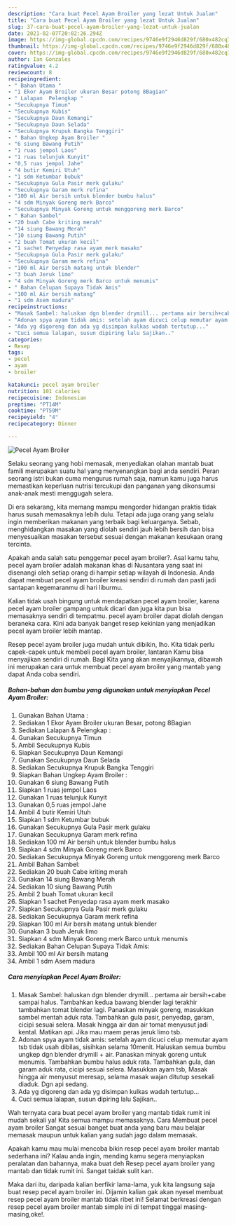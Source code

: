 ```yaml
---
description: "Cara buat Pecel Ayam Broiler yang lezat Untuk Jualan"
title: "Cara buat Pecel Ayam Broiler yang lezat Untuk Jualan"
slug: 37-cara-buat-pecel-ayam-broiler-yang-lezat-untuk-jualan
date: 2021-02-07T20:02:26.294Z
image: https://img-global.cpcdn.com/recipes/9746e9f2946d829f/680x482cq70/pecel-ayam-broiler-foto-resep-utama.jpg
thumbnail: https://img-global.cpcdn.com/recipes/9746e9f2946d829f/680x482cq70/pecel-ayam-broiler-foto-resep-utama.jpg
cover: https://img-global.cpcdn.com/recipes/9746e9f2946d829f/680x482cq70/pecel-ayam-broiler-foto-resep-utama.jpg
author: Ian Gonzales
ratingvalue: 4.2
reviewcount: 8
recipeingredient:
- " Bahan Utama "
- "1 Ekor Ayam Broiler ukuran Besar potong 8Bagian"
- " Lalapan  Pelengkap "
- "Secukupnya Timun"
- "Secukupnya Kubis"
- "Secukupnya Daun Kemangi"
- "Secukupnya Daun Selada"
- "Secukupnya Krupuk Bangka Tenggiri"
- " Bahan Ungkep Ayam Broiler "
- "6 siung Bawang Putih"
- "1 ruas jempol Laos"
- "1 ruas telunjuk Kunyit"
- "0,5 ruas jempol Jahe"
- "4 butir Kemiri Utuh"
- "1 sdm Ketumbar bubuk"
- "Secukupnya Gula Pasir merk gulaku"
- "Secukupnya Garam merk refina"
- "100 ml Air bersih untuk blender bumbu halus"
- "4 sdm Minyak Goreng merk Barco"
- "Secukupnya Minyak Goreng untuk menggoreng merk Barco"
- " Bahan Sambel"
- "20 buah Cabe kriting merah"
- "14 siung Bawang Merah"
- "10 siung Bawang Putih"
- "2 buah Tomat ukuran kecil"
- "1 sachet Penyedap rasa ayam merk masako"
- "Secukupnya Gula Pasir merk gulaku"
- "Secukupnya Garam merk refina"
- "100 ml Air bersih matang untuk blender"
- "3 buah Jeruk limo"
- "4 sdm Minyak Goreng merk Barco untuk menumis"
- " Bahan Celupan Supaya Tidak Amis"
- "100 ml Air bersih matang"
- "1 sdm Asem madura"
recipeinstructions:
- "Masak Sambel: haluskan dgn blender drymill... pertama air bersih+cabe sampai halus. Tambahkan kedua bawang blender lagi terakhir tambahkan tomat blender lagi. Panaskan minyak goreng, masukkan sambel mentah aduk rata. Tambahkan gula pasir, penyedap, garam, cicipi sesuai selera. Masak hingga air dan air tomat menyusut jadi kental. Matikan api. Jika mau maem peras jeruk limo tsb."
- "Adonan spya ayam tidak amis: setelah ayam dicuci celup memutar ayam tsb tidak usah dibilas, sisihkan selama 10menit. Haluskan semua bumbu ungkep dgn blender drymill + air. Panaskan minyak goreng untuk menumis. Tambahkan bumbu halus aduk rata. Tambahkan gula, dan garam aduk rata, cicipi sesuai selera. Masukkan ayam tsb, Masak hingga air menyusut meresap, selama masak wajan ditutup sesekali diaduk. Dgn api sedang."
- "Ada yg digoreng dan ada yg disimpan kulkas wadah tertutup..."
- "Cuci semua lalapan, susun dipiring lalu Sajikan.."
categories:
- Resep
tags:
- pecel
- ayam
- broiler

katakunci: pecel ayam broiler 
nutrition: 101 calories
recipecuisine: Indonesian
preptime: "PT14M"
cooktime: "PT59M"
recipeyield: "4"
recipecategory: Dinner

---
```



![Pecel Ayam Broiler](https://img-global.cpcdn.com/recipes/9746e9f2946d829f/680x482cq70/pecel-ayam-broiler-foto-resep-utama.jpg)

Selaku seorang yang hobi memasak, menyediakan olahan mantab buat famili merupakan suatu hal yang menyenangkan bagi anda sendiri. Peran seorang istri bukan cuma mengurus rumah saja, namun kamu juga harus memastikan keperluan nutrisi tercukupi dan panganan yang dikonsumsi anak-anak mesti menggugah selera.

Di era  sekarang, kita memang mampu mengorder hidangan praktis tidak harus susah memasaknya lebih dulu. Tetapi ada juga orang yang selalu ingin memberikan makanan yang terbaik bagi keluarganya. Sebab, menghidangkan masakan yang diolah sendiri jauh lebih bersih dan bisa menyesuaikan masakan tersebut sesuai dengan makanan kesukaan orang tercinta. 



Apakah anda salah satu penggemar pecel ayam broiler?. Asal kamu tahu, pecel ayam broiler adalah makanan khas di Nusantara yang saat ini disenangi oleh setiap orang di hampir setiap wilayah di Indonesia. Anda dapat membuat pecel ayam broiler kreasi sendiri di rumah dan pasti jadi santapan kegemaranmu di hari liburmu.

Kalian tidak usah bingung untuk mendapatkan pecel ayam broiler, karena pecel ayam broiler gampang untuk dicari dan juga kita pun bisa memasaknya sendiri di tempatmu. pecel ayam broiler dapat diolah dengan beraneka cara. Kini ada banyak banget resep kekinian yang menjadikan pecel ayam broiler lebih mantap.

Resep pecel ayam broiler juga mudah untuk dibikin, lho. Kita tidak perlu capek-capek untuk membeli pecel ayam broiler, lantaran Kamu bisa menyajikan sendiri di rumah. Bagi Kita yang akan menyajikannya, dibawah ini merupakan cara untuk membuat pecel ayam broiler yang mantab yang dapat Anda coba sendiri.

<!--inarticleads1-->

##### Bahan-bahan dan bumbu yang digunakan untuk menyiapkan Pecel Ayam Broiler:

1. Gunakan  Bahan Utama :
1. Sediakan 1 Ekor Ayam Broiler ukuran Besar, potong 8Bagian
1. Sediakan  Lalapan &amp; Pelengkap :
1. Gunakan Secukupnya Timun
1. Ambil Secukupnya Kubis
1. Siapkan Secukupnya Daun Kemangi
1. Gunakan Secukupnya Daun Selada
1. Sediakan Secukupnya Krupuk Bangka Tenggiri
1. Siapkan  Bahan Ungkep Ayam Broiler :
1. Gunakan 6 siung Bawang Putih
1. Siapkan 1 ruas jempol Laos
1. Gunakan 1 ruas telunjuk Kunyit
1. Gunakan 0,5 ruas jempol Jahe
1. Ambil 4 butir Kemiri Utuh
1. Siapkan 1 sdm Ketumbar bubuk
1. Gunakan Secukupnya Gula Pasir merk gulaku
1. Gunakan Secukupnya Garam merk refina
1. Sediakan 100 ml Air bersih untuk blender bumbu halus
1. Siapkan 4 sdm Minyak Goreng merk Barco
1. Sediakan Secukupnya Minyak Goreng untuk menggoreng merk Barco
1. Ambil  Bahan Sambel:
1. Sediakan 20 buah Cabe kriting merah
1. Gunakan 14 siung Bawang Merah
1. Sediakan 10 siung Bawang Putih
1. Ambil 2 buah Tomat ukuran kecil
1. Siapkan 1 sachet Penyedap rasa ayam merk masako
1. Siapkan Secukupnya Gula Pasir merk gulaku
1. Sediakan Secukupnya Garam merk refina
1. Siapkan 100 ml Air bersih matang untuk blender
1. Gunakan 3 buah Jeruk limo
1. Siapkan 4 sdm Minyak Goreng merk Barco untuk menumis
1. Sediakan  Bahan Celupan Supaya Tidak Amis:
1. Ambil 100 ml Air bersih matang
1. Ambil 1 sdm Asem madura




<!--inarticleads2-->

##### Cara menyiapkan Pecel Ayam Broiler:

1. Masak Sambel: haluskan dgn blender drymill... pertama air bersih+cabe sampai halus. Tambahkan kedua bawang blender lagi terakhir tambahkan tomat blender lagi. Panaskan minyak goreng, masukkan sambel mentah aduk rata. Tambahkan gula pasir, penyedap, garam, cicipi sesuai selera. Masak hingga air dan air tomat menyusut jadi kental. Matikan api. Jika mau maem peras jeruk limo tsb.
1. Adonan spya ayam tidak amis: setelah ayam dicuci celup memutar ayam tsb tidak usah dibilas, sisihkan selama 10menit. Haluskan semua bumbu ungkep dgn blender drymill + air. Panaskan minyak goreng untuk menumis. Tambahkan bumbu halus aduk rata. Tambahkan gula, dan garam aduk rata, cicipi sesuai selera. Masukkan ayam tsb, Masak hingga air menyusut meresap, selama masak wajan ditutup sesekali diaduk. Dgn api sedang.
1. Ada yg digoreng dan ada yg disimpan kulkas wadah tertutup...
1. Cuci semua lalapan, susun dipiring lalu Sajikan..




Wah ternyata cara buat pecel ayam broiler yang mantab tidak rumit ini mudah sekali ya! Kita semua mampu memasaknya. Cara Membuat pecel ayam broiler Sangat sesuai banget buat anda yang baru mau belajar memasak maupun untuk kalian yang sudah jago dalam memasak.

Apakah kamu mau mulai mencoba bikin resep pecel ayam broiler mantab sederhana ini? Kalau anda ingin, mending kamu segera menyiapkan peralatan dan bahannya, maka buat deh Resep pecel ayam broiler yang mantab dan tidak rumit ini. Sangat taidak sulit kan. 

Maka dari itu, daripada kalian berfikir lama-lama, yuk kita langsung saja buat resep pecel ayam broiler ini. Dijamin kalian gak akan nyesel membuat resep pecel ayam broiler mantab tidak ribet ini! Selamat berkreasi dengan resep pecel ayam broiler mantab simple ini di tempat tinggal masing-masing,oke!.

